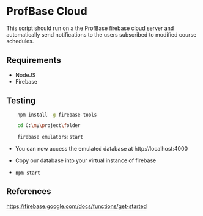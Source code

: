 # ProfBase Cloud

This script should run on a the ProfBase firebase cloud server and automatically send notifications to the users subscribed to modified course schedules.


## Requirements

* NodeJS
* Firebase

## Testing 

```bash
    npm install -g firebase-tools

    cd C:\my\project\folder
    
    firebase emulators:start
```

* You can now access the emulated database at http://localhost:4000

* Copy our database into your virtual instance of firebase

*   `npm start`

## References 

https://firebase.google.com/docs/functions/get-started
